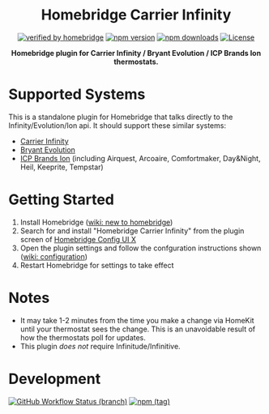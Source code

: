 <div align="center">

# Homebridge Carrier Infinity

[![verified by homebridge](https://img.shields.io/badge/homebridge-verified-blueviolet)](https://github.com/homebridge/homebridge/wiki/Verified-Plugins)
[![npm version](https://img.shields.io/npm/v/homebridge-carrier-infinity?logoColor=white)](https://www.npmjs.com/package/homebridge-carrier-infinity)
[![npm downloads](https://img.shields.io/npm/dt/homebridge-carrier-infinity)](https://www.npmjs.com/package/homebridge-carrier-infinity)
[![License](https://img.shields.io/github/license/grivkees/homebridge-carrier-infinity)](https://github.com/grivkees/homebridge-carrier-infinity/blob/master/LICENSE)

**Homebridge plugin for Carrier Infinity / Bryant Evolution / ICP Brands Ion thermostats.**
</div>

# Supported Systems

This is a standalone plugin for Homebridge that talks directly to the Infinity/Evolution/Ion api. It should support these similar systems:
* [Carrier Infinity](https://www.myinfinitytouch.carrier.com/Account/Register)</a>
* [Bryant Evolution](https://www.myevolutionconnex.bryant.com/Account/Register)</a>
* [ICP Brands Ion](https://www.ioncomfort.com/Account/Register) (including Airquest, Arcoaire, Comfortmaker, Day&Night, Heil, Keeprite, Tempstar)

# Getting Started

1. Install Homebridge ([wiki: new to homebridge](https://github.com/grivkees/homebridge-carrier-infinity/wiki/New-To-Homebridge))
2. Search for and install "Homebridge Carrier Infinity" from the plugin screen of [Homebridge Config UI X](https://github.com/oznu/homebridge-config-ui-x#plugin-screen)
3. Open the plugin settings and follow the confguration instructions shown ([wiki: configuration](https://github.com/grivkees/homebridge-carrier-infinity/wiki/Configuration))
4. Restart Homebridge for settings to take effect

# Notes

* It may take 1-2 minutes from the time you make a change via HomeKit until your thermostat sees the change. This is an unavoidable result of how the thermostats poll for updates.
* This plugin *does not* require Infinitude/Infinitive.

# Development

[![GitHub Workflow Status (branch)](https://img.shields.io/github/workflow/status/grivkees/homebridge-carrier-infinity/Build,%20Lint,%20Test/master?logo=github-actions&logoColor=white)](https://github.com/grivkees/homebridge-carrier-infinity/actions/workflows/build.yml)
[![npm (tag)](https://img.shields.io/npm/v/homebridge-carrier-infinity/next)](https://www.npmjs.com/package/homebridge-carrier-infinity/v/next)